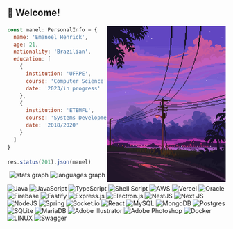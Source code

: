 ## 👋 Welcome!

<img src="an3.png" height="359px" alt="stats graph" align="right" />

```javascript
const manel: PersonalInfo = {
  name: 'Emanoel Henrick',
  age: 21,
  nationality: 'Brazilian',
  education: [
    {
      institution: 'UFRPE',
      course: 'Computer Science',
      date: '2023/in progress'
    },
    {
      institution: 'ETEMFL',
      course: 'Systems Development',
      date: '2018/2020'
    }
  ]
}

res.status(201).json(manel)
```

<div align="center">
  <img src="https://emhk-gh-stats.vercel.app/api?hide_title=true&hide_rank=false&show_icons=true&include_all_commits=true&count_private=true&disable_animations=false&theme=emhk&locale=en&hide_border=true&border_radius=10&username=emanoelhenrick" height="150" alt="stats graph"/>
  <img src="https://emhk-gh-stats.vercel.app/api/top-langs?locale=en&hide_title=true&layout=compact&card_width=370&langs_count=6&theme=emhk&hide_border=true&border_radius=10&username=emanoelhenrick" height="150" alt="languages graph" /> 
</div>

![Java](https://img.shields.io/badge/java-black.svg?style=flat&logo=openjdk&logoColor=red) ![JavaScript](https://img.shields.io/badge/javascript-black.svg?style=flat&logo=javascript&logoColor=%23F7DF1E) ![TypeScript](https://img.shields.io/badge/typescript-black.svg?style=flat&logo=typescript&logoColor=blue) ![Shell Script](https://img.shields.io/badge/shell_script-black.svg?style=flat&logo=gnu-bash&logoColor=white) ![AWS](https://img.shields.io/badge/AWS-black.svg?style=flat&logo=amazon-aws&logoColor=yellow) ![Vercel](https://img.shields.io/badge/vercel-black.svg?style=flat&logo=vercel&logoColor=white) ![Oracle](https://img.shields.io/badge/Oracle-black?style=flat&logo=oracle&logoColor=red) ![Firebase](https://img.shields.io/badge/firebase-black.svg?style=flat&logo=firebase) ![Fastify](https://img.shields.io/badge/fastify-black.svg?style=flat&logo=fastify&logoColor=white) ![Express.js](https://img.shields.io/badge/express.js-black.svg?style=flat&logo=express&logoColor=%2361DAFB) ![Electron.js](https://img.shields.io/badge/Electron-black?style=flat&logo=Electron&logoColor=cyan) ![NestJS](https://img.shields.io/badge/nestjs-black.svg?style=flat&logo=nestjs&logoColor=red) ![Next JS](https://img.shields.io/badge/Next-black?style=flat&logo=next.js&logoColor=white) ![NodeJS](https://img.shields.io/badge/node.js-black?style=flat&logo=node.js&logoColor=green) ![Spring](https://img.shields.io/badge/spring-black.svg?style=flat&logo=spring&logoColor=green) ![Socket.io](https://img.shields.io/badge/Socket.io-black?style=flat&logo=socket.io&badgeColor=010101) ![React](https://img.shields.io/badge/react-black.svg?style=flat&logo=react&logoColor=%2361DAFB) ![MySQL](https://img.shields.io/badge/mysql-black.svg?style=flat&logo=mysql&logoColor=blue) ![MongoDB](https://img.shields.io/badge/MongoDB-black.svg?style=flat&logo=mongodb&logoColor=green) ![Postgres](https://img.shields.io/badge/postgres-black.svg?style=flat&logo=postgresql&logoColor=blue) ![SQLite](https://img.shields.io/badge/sqlite-black.svg?style=flat&logo=sqlite&logoColor=blue) ![MariaDB](https://img.shields.io/badge/MariaDB-black?style=flat&logo=mariadb&logoColor=blue) ![Adobe Illustrator](https://img.shields.io/badge/adobeillustrator-black.svg?style=flat&logo=adobeillustrator&logoColor=orange) ![Adobe Photoshop](https://img.shields.io/badge/adobephotoshop-black.svg?style=flat&logo=adobephotoshop&logoColor=blue) ![Docker](https://img.shields.io/badge/docker-black.svg?style=flat&logo=docker&logoColor=blue) ![LINUX](https://img.shields.io/badge/Linux-black?style=flat&logo=linux&logoColor=white) ![Swagger](https://img.shields.io/badge/-Swagger-black?style=flat&logo=swagger&logoColor=green)
